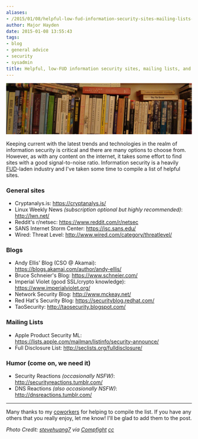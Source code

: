 ```yaml
---
aliases:
- /2015/01/08/helpful-low-fud-information-security-sites-mailing-lists-blogs/
author: Major Hayden
date: 2015-01-08 13:55:43
tags:
- blog
- general advice
- security
- sysadmin
title: Helpful, low-FUD information security sites, mailing lists, and blogs
---
```


![1]

Keeping current with the latest trends and technologies in the realm of information security is critical and there are many options to choose from. However, as with any content on the internet, it takes some effort to find sites with a good signal-to-noise ratio. Information security is a heavily [FUD][2]-laden industry and I've taken some time to compile a list of helpful sites.

### General sites

* Cryptanalys.is: <https://cryptanalys.is/>
* Linux Weekly News _(subscription optional but highly recommended)_: <http://lwn.net/>
* Reddit's r/netsec: <https://www.reddit.com/r/netsec>
* SANS Internet Storm Center: <https://isc.sans.edu/>
* Wired: Threat Level: <http://www.wired.com/category/threatlevel/>

### Blogs

* Andy Ellis' Blog (CSO @ Akamai): <https://blogs.akamai.com/author/andy-ellis/>
* Bruce Schneier's Blog: <https://www.schneier.com/>
* Imperial Violet (good SSL/crypto knowledge): <https://www.imperialviolet.org/>
* Network Security Blog: <http://www.mckeay.net/>
* Red Hat's Security Blog: <https://securityblog.redhat.com/>
* TaoSecurity: <http://taosecurity.blogspot.com/>

### Mailing Lists

* Apple Product Security ML: <https://lists.apple.com/mailman/listinfo/security-announce/>
* Full Disclosure List: <http://seclists.org/fulldisclosure/>

### Humor (come on, we need it)

* Security Reactions _(occasionally NSFW)_: <http://securityreactions.tumblr.com/>
* DNS Reactions _(also occasionally NSFW)_: <http://dnsreactions.tumblr.com/>

* * *

Many thanks to my [coworkers][3] for helping to compile the list. If you have any others that you really enjoy, let me know! I'll be glad to add them to the post.

_Photo Credit: [stevehuang7][4] via [Compfight][5] [cc][6]_

 [1]: /wp-content/uploads/2015/01/bookshelf-flickr-stevehuang7-e1420725220602.jpg
 [2]: https://en.wikipedia.org/wiki/Fear,_uncertainty_and_doubt
 [3]: http://rackspace.jobs/
 [4]: https://www.flickr.com/photos/25400462@N04/2393673332/
 [5]: http://compfight.com
 [6]: https://creativecommons.org/licenses/by-nc-nd/2.0/